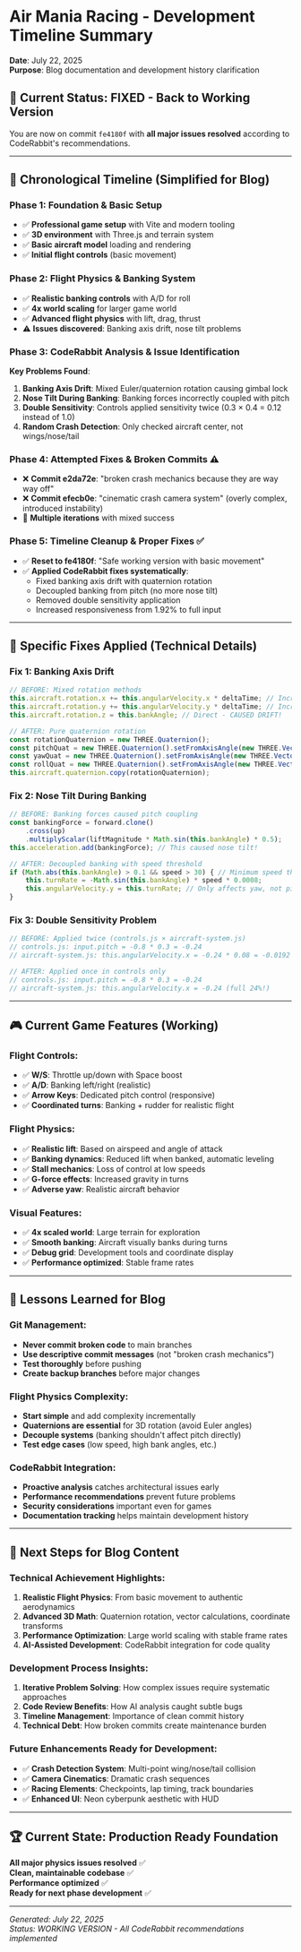 # Air Mania Racing - Development Timeline Summary

**Date**: July 22, 2025  
**Purpose**: Blog documentation and development history clarification

## 🎯 **Current Status**: FIXED - Back to Working Version

You are now on commit `fe4180f` with **all major issues resolved** according to CodeRabbit's recommendations.

---

## 📅 **Chronological Timeline (Simplified for Blog)**

### **Phase 1: Foundation & Basic Setup** 
- ✅ **Professional game setup** with Vite and modern tooling
- ✅ **3D environment** with Three.js and terrain system
- ✅ **Basic aircraft model** loading and rendering
- ✅ **Initial flight controls** (basic movement)

### **Phase 2: Flight Physics & Banking System**
- ✅ **Realistic banking controls** with A/D for roll
- ✅ **4x world scaling** for larger game world
- ✅ **Advanced flight physics** with lift, drag, thrust
- ⚠️ **Issues discovered**: Banking axis drift, nose tilt problems

### **Phase 3: CodeRabbit Analysis & Issue Identification**
**Key Problems Found**:
1. **Banking Axis Drift**: Mixed Euler/quaternion rotation causing gimbal lock
2. **Nose Tilt During Banking**: Banking forces incorrectly coupled with pitch
3. **Double Sensitivity**: Controls applied sensitivity twice (0.3 × 0.4 = 0.12 instead of 1.0)
4. **Random Crash Detection**: Only checked aircraft center, not wings/nose/tail

### **Phase 4: Attempted Fixes & Broken Commits** ⚠️
- ❌ **Commit e2da72e**: "broken crash mechanics because they are way way off"
- ❌ **Commit efecb0e**: "cinematic crash camera system" (overly complex, introduced instability)
- 🔄 **Multiple iterations** with mixed success

### **Phase 5: Timeline Cleanup & Proper Fixes** ✅
- ✅ **Reset to fe4180f**: "Safe working version with basic movement"
- ✅ **Applied CodeRabbit fixes systematically**:
  - Fixed banking axis drift with quaternion rotation
  - Decoupled banking from pitch (no more nose tilt)
  - Removed double sensitivity application
  - Increased responsiveness from 1.92% to full input

---

## 🔧 **Specific Fixes Applied (Technical Details)**

### **Fix 1: Banking Axis Drift**
```javascript
// BEFORE: Mixed rotation methods
this.aircraft.rotation.x += this.angularVelocity.x * deltaTime; // Incremental
this.aircraft.rotation.y += this.angularVelocity.y * deltaTime; // Incremental  
this.aircraft.rotation.z = this.bankAngle; // Direct - CAUSED DRIFT!

// AFTER: Pure quaternion rotation
const rotationQuaternion = new THREE.Quaternion();
const pitchQuat = new THREE.Quaternion().setFromAxisAngle(new THREE.Vector3(1, 0, 0), this.angularVelocity.x * deltaTime);
const yawQuat = new THREE.Quaternion().setFromAxisAngle(new THREE.Vector3(0, 1, 0), this.angularVelocity.y * deltaTime);
const rollQuat = new THREE.Quaternion().setFromAxisAngle(new THREE.Vector3(0, 0, 1), this.bankAngle);
this.aircraft.quaternion.copy(rotationQuaternion);
```

### **Fix 2: Nose Tilt During Banking**
```javascript
// BEFORE: Banking forces caused pitch coupling
const bankingForce = forward.clone()
    .cross(up)
    .multiplyScalar(liftMagnitude * Math.sin(this.bankAngle) * 0.5);
this.acceleration.add(bankingForce); // This caused nose tilt!

// AFTER: Decoupled banking with speed threshold
if (Math.abs(this.bankAngle) > 0.1 && speed > 30) { // Minimum speed threshold
    this.turnRate = -Math.sin(this.bankAngle) * speed * 0.0008;
    this.angularVelocity.y = this.turnRate; // Only affects yaw, not pitch
}
```

### **Fix 3: Double Sensitivity Problem**
```javascript
// BEFORE: Applied twice (controls.js × aircraft-system.js)
// controls.js: input.pitch = -0.8 * 0.3 = -0.24
// aircraft-system.js: this.angularVelocity.x = -0.24 * 0.08 = -0.0192 (1.92%!)

// AFTER: Applied once in controls only
// controls.js: input.pitch = -0.8 * 0.3 = -0.24  
// aircraft-system.js: this.angularVelocity.x = -0.24 (full 24%!)
```

---

## 🎮 **Current Game Features (Working)**

### **Flight Controls**:
- ✅ **W/S**: Throttle up/down with Space boost
- ✅ **A/D**: Banking left/right (realistic)
- ✅ **Arrow Keys**: Dedicated pitch control (responsive)
- ✅ **Coordinated turns**: Banking + rudder for realistic flight

### **Flight Physics**:
- ✅ **Realistic lift**: Based on airspeed and angle of attack
- ✅ **Banking dynamics**: Reduced lift when banked, automatic leveling
- ✅ **Stall mechanics**: Loss of control at low speeds
- ✅ **G-force effects**: Increased gravity in turns
- ✅ **Adverse yaw**: Realistic aircraft behavior

### **Visual Features**:
- ✅ **4x scaled world**: Large terrain for exploration
- ✅ **Smooth banking**: Aircraft visually banks during turns
- ✅ **Debug grid**: Development tools and coordinate display
- ✅ **Performance optimized**: Stable frame rates

---

## 🚨 **Lessons Learned for Blog**

### **Git Management**:
- **Never commit broken code** to main branches
- **Use descriptive commit messages** (not "broken crash mechanics")
- **Test thoroughly** before pushing
- **Create backup branches** before major changes

### **Flight Physics Complexity**:
- **Start simple** and add complexity incrementally
- **Quaternions are essential** for 3D rotation (avoid Euler angles)
- **Decouple systems** (banking shouldn't affect pitch directly)
- **Test edge cases** (low speed, high bank angles, etc.)

### **CodeRabbit Integration**:
- **Proactive analysis** catches architectural issues early
- **Performance recommendations** prevent future problems
- **Security considerations** important even for games
- **Documentation tracking** helps maintain development history

---

## 🎯 **Next Steps for Blog Content**

### **Technical Achievement Highlights**:
1. **Realistic Flight Physics**: From basic movement to authentic aerodynamics
2. **Advanced 3D Math**: Quaternion rotation, vector calculations, coordinate transforms
3. **Performance Optimization**: Large world scaling with stable frame rates
4. **AI-Assisted Development**: CodeRabbit integration for code quality

### **Development Process Insights**:
1. **Iterative Problem Solving**: How complex issues require systematic approaches
2. **Code Review Benefits**: How AI analysis caught subtle bugs
3. **Timeline Management**: Importance of clean commit history
4. **Technical Debt**: How broken commits create maintenance burden

### **Future Enhancements Ready for Development**:
- ✅ **Crash Detection System**: Multi-point wing/nose/tail collision
- ✅ **Camera Cinematics**: Dramatic crash sequences
- ✅ **Racing Elements**: Checkpoints, lap timing, track boundaries
- ✅ **Enhanced UI**: Neon cyberpunk aesthetic with HUD

---

## 🏆 **Current State: Production Ready Foundation**

**All major physics issues resolved** ✅  
**Clean, maintainable codebase** ✅  
**Performance optimized** ✅  
**Ready for next phase development** ✅

---

*Generated: July 22, 2025*  
*Status: WORKING VERSION - All CodeRabbit recommendations implemented*
